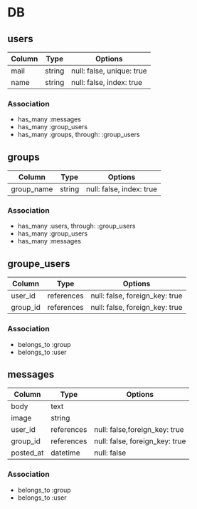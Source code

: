 
# DB

## users

|Column|Type|Options|
|------|----|-------|
|mail|string|null: false, unique: true|
|name|string|null: false, index: true|


### Association

- has_many :messages
- has_many :group_users
- has_many :groups, through: :group_users

## groups

|Column|Type|Options|
|------|----|-------|
|group_name|string|null: false, index: true|
### Association

- has_many :users, through: :group_users
- has_many :group_users
- has_many :messages

## groupe_users

|Column|Type|Options|
|------|----|-------|
|user_id|references|null: false, foreign_key: true|
|group_id|references|null: false, foreign_key: true|

### Association
- belongs_to :group
- belongs_to :user


## messages

|Column|Type|Options|
|------|----|-------|
|body|text||
|image|string||
|user_id|references|null: false,foreign_key: true|
|group_id|references|null: false, foreign_key: true|
|posted_at|datetime|null: false|
### Association
- belongs_to :group
- belongs_to :user
